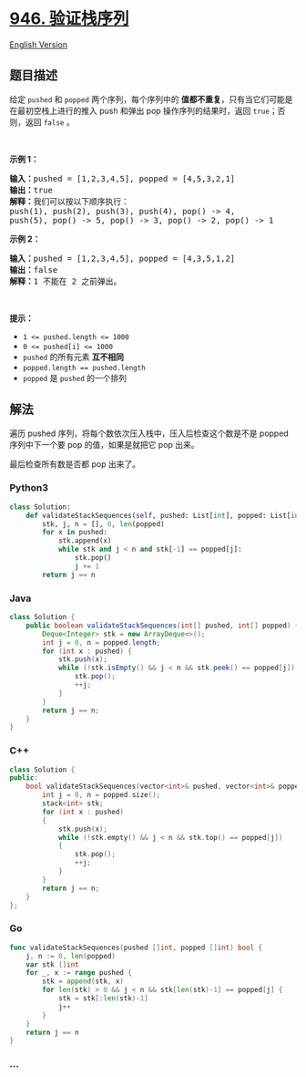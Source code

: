 # [946. 验证栈序列](https://leetcode-cn.com/problems/validate-stack-sequences)

[English Version](/solution/0900-0999/0946.Validate%20Stack%20Sequences/README_EN.md)

## 题目描述

<!-- 这里写题目描述 -->

<p>给定&nbsp;<code>pushed</code>&nbsp;和&nbsp;<code>popped</code>&nbsp;两个序列，每个序列中的 <strong>值都不重复</strong>，只有当它们可能是在最初空栈上进行的推入 push 和弹出 pop 操作序列的结果时，返回 <code>true</code>；否则，返回 <code>false</code>&nbsp;。</p>

<p>&nbsp;</p>

<p><strong>示例 1：</strong></p>

<pre>
<strong>输入：</strong>pushed = [1,2,3,4,5], popped = [4,5,3,2,1]
<strong>输出：</strong>true
<strong>解释：</strong>我们可以按以下顺序执行：
push(1), push(2), push(3), push(4), pop() -&gt; 4,
push(5), pop() -&gt; 5, pop() -&gt; 3, pop() -&gt; 2, pop() -&gt; 1
</pre>

<p><strong>示例 2：</strong></p>

<pre>
<strong>输入：</strong>pushed = [1,2,3,4,5], popped = [4,3,5,1,2]
<strong>输出：</strong>false
<strong>解释：</strong>1 不能在 2 之前弹出。
</pre>

<p>&nbsp;</p>

<p><strong>提示：</strong></p>

<ul>
	<li><code>1 &lt;= pushed.length &lt;= 1000</code></li>
	<li><code>0 &lt;= pushed[i] &lt;= 1000</code></li>
	<li><code>pushed</code> 的所有元素 <strong>互不相同</strong></li>
	<li><code>popped.length == pushed.length</code></li>
	<li><code>popped</code> 是 <code>pushed</code> 的一个排列</li>
</ul>

## 解法

<!-- 这里可写通用的实现逻辑 -->

遍历 pushed 序列，将每个数依次压入栈中，压入后检查这个数是不是 popped 序列中下一个要 pop 的值，如果是就把它 pop 出来。

最后检查所有数是否都 pop 出来了。

<!-- tabs:start -->

### **Python3**

<!-- 这里可写当前语言的特殊实现逻辑 -->

```python
class Solution:
    def validateStackSequences(self, pushed: List[int], popped: List[int]) -> bool:
        stk, j, n = [], 0, len(popped)
        for x in pushed:
            stk.append(x)
            while stk and j < n and stk[-1] == popped[j]:
                stk.pop()
                j += 1
        return j == n
```

### **Java**

<!-- 这里可写当前语言的特殊实现逻辑 -->

```java
class Solution {
    public boolean validateStackSequences(int[] pushed, int[] popped) {
        Deque<Integer> stk = new ArrayDeque<>();
        int j = 0, n = popped.length;
        for (int x : pushed) {
            stk.push(x);
            while (!stk.isEmpty() && j < n && stk.peek() == popped[j]) {
                stk.pop();
                ++j;
            }
        }
        return j == n;
    }
}
```

### **C++**

```cpp
class Solution {
public:
    bool validateStackSequences(vector<int>& pushed, vector<int>& popped) {
        int j = 0, n = popped.size();
        stack<int> stk;
        for (int x : pushed)
        {
            stk.push(x);
            while (!stk.empty() && j < n && stk.top() == popped[j])
            {
                stk.pop();
                ++j;
            }
        }
        return j == n;
    }
};
```

### **Go**

```go
func validateStackSequences(pushed []int, popped []int) bool {
	j, n := 0, len(popped)
	var stk []int
	for _, x := range pushed {
		stk = append(stk, x)
		for len(stk) > 0 && j < n && stk[len(stk)-1] == popped[j] {
			stk = stk[:len(stk)-1]
			j++
		}
	}
	return j == n
}
```

### **...**

```

```

<!-- tabs:end -->
